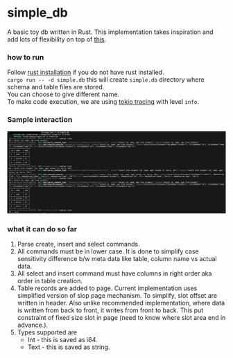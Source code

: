 # simple_db
A basic toy db written in Rust.
This implementation takes inspiration and add lots of flexibility on top of [this](https://cstack.github.io/db_tutorial/).

### how to run
Follow [rust installation](https://doc.rust-lang.org/cargo/getting-started/installation.html) if you do not have rust installed. <br/>
`cargo run -- -d simple.db` this will create `simple.db` directory where schema and table files are stored. <br/>
You can choose to give different name. <br/>
To make code execution, we are using [tokio tracing](https://tokio.rs/tokio/topics/tracing) with level `info`.

### Sample interaction
![image](./assets/sample_execution.png)

### what it can do so far
1. Parse create, insert and select commands.
2. All commands must be in lower case. It is done to simplify case sensitivity difference b/w meta data like table, column name vs actual data.
3. All select and insert command must have columns in right order aka order in table creation.
4. Table records are added to page. Current implementation uses simplified version of slop page mechanism. To simplify, slot offset are written in header. Also unlike recommended implementation, where data is written from back to front, it writes from front to back. This put constraint of fixed size slot in page (need to know where slot area end in advance.).
5. Types supported are 
    * Int - this is saved as i64.
    * Text - this is saved as string.
